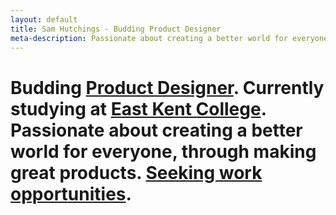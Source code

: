 ```yaml
---
layout: default
title: Sam Hutchings - Budding Product Designer
meta-description: Passionate about creating a better world for everyone, through making great products. Open to opportunities.
---
```


<div class="container-fluid remove-all-margin remove-all-padding">
  <div class="row d-flex align-items-center justify-content-center flex-column">
    <div class="col">
      <div class="card homeCard">
        <div class="card-body">
          <h1 class="card-title">Budding <a href="http://www.samhutchings.co/designer">Product Designer</a>. Currently studying at <a href="https://eastkent.ac.uk/course/art-and-creative-design-level-3">East Kent College</a>. Passionate about creating a better world for everyone, through making great products. <a href="mailto:hi@samhutchings.co?subject=I'd love to work with you">Seeking work opportunities</a>.</h1>
        </div>
      </div>
    </div>
  </div>
</div>
